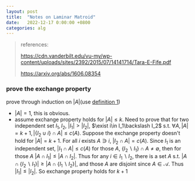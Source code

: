 ```yaml
---
layout: post
title:  "Notes on Laminar Matroid"
date:   2022-12-17 0:00:00 +0800
categories: alg
---
```


> references: 
> 
> https://cdn.vanderbilt.edu/vu-my/wp-content/uploads/sites/2392/2015/07/14141714/Tara-E-Fife.pdf
>
> https://arxiv.org/abs/1606.08354


### prove the exchange property

prove through induction on $|A|$(use [definition 1](https://arxiv.org/abs/1606.08354))

- $|A|=1$, this is obvious.
- assume exchange property holds for $|A|\leq k$. Need to prove that for two independent set $I_1,I_2$, $|I_1|>|I_2|$, $\exist i\in I_1\backslash I_2$ s.t. $\forall A, |A|=k+1, |\{I_2\cup i\}\cap A|\leq c(A)$. Suppose the exchange property doesn't hold for $|A|=k+1$. For all $i$ exists $A\ni i$, $|I_2\cap A|=c(A)$. Since $I_1$ is an independent set, $|I_1\cap A|\leq c(A)$ for those $A$, $\{I_2\backslash I_1\}\cap A\not= \emptyset$, then for those $A$ $|A\cap I_1|\leq |A\cap I_2|$. Thus for any $i\in I_1\backslash I_2$, there is a set $A$ s.t. $|A\cap \{I_2\backslash I_1\}| \geq |A\cap \{I_1\backslash I_2\}|$, and those $A$ are disjoint since $A\in \mathcal{A}$. Thus $|I_1|\leq|I_2|$. So exchange property holds for $k+1$